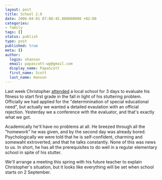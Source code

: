 ```yaml
---
layout: post
title: School 2.0
date: 2006-04-01 07:08:45.000000000 +02:00
categories:
- family
tags: []
status: publish
type: post
published: true
meta: {}
author:
  login: shanson
  email: papascott-wp@gmail.com
  display_name: PapaScott
  first_name: Scott
  last_name: Hanson
---
```

<p>Last week Christopher <a href="https://www.papascott.de/archives/2006/03/14/previews-of-coming-attractions/">attended</a> a local school for 3 days to evaluate his fitness to start first grade in the fall in light of his stuttering problem. Officially we had applied for the "determinination of special educational need", but actually we wanted a detailed evaulation with an official rejection. Yesterday we a conference with the evaluator, and that's exactly what we got.</p>
<p>Academically he'll have no problems at all. He breezed through all the "homework" he was given, and by the second day was already bored. Psychologically we were told that he is self-confident, charming and somewaht extroverted, and that he talks constantly. None of this was news to us. In short, he has all the prerequisites to do well in a regular elementary school in spite of his stutter. </p>
<p>We'll arrange a meeting this spring with his future teacher to explain Christopher's situation, but it looks like everything will be set when school starts on 2 September.</p>
